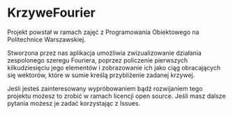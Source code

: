 # KrzyweFourier
Projekt powstał w ramach zajęć z Programowania Obiektowego na Politechnice Warszawskiej.

Stworzona przez nas aplikacja umożliwia zwizualizowanie działania zespolonego szeregu Fouriera, poprzez policzenie pierwszych kilkudziesięciu jego elementów i zobrazowanie ich jako ciąg obracających się wektorów, które w sumie kreślą przybliżenie zadanej krzywej.

Jeśli jesteś zainteresowany wypróbowaniem bądź rozwijaniem tego projektu możesz to zrobić w ramach licencji open source.
Jeśli masz dalsze pytania możesz je zadać korzystając z Issues.
